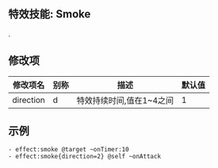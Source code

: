 特效技能: Smoke
--------------------------

.

修改项
----------

| 修改项名 | 别称    | 描述                                                                                                    | 默认值 |
|-----------|------------|----------------------------------------------------------------------------------------------------------------|---------------|
| direction | d | 特效持续时间,值在1~4之间 | 1 |

示例
--------

```
- effect:smoke @target ~onTimer:10
- effect:smoke{direction=2} @self ~onAttack
```